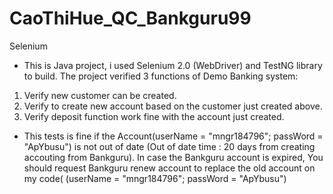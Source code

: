 # CaoThiHue_QC_Bankguru99
Selenium
- This is Java project, i used Selenium 2.0 (WebDriver) and TestNG library to build.
The project verified 3 functions of Demo Banking system:
1. Verify new customer can be created.
2. Verify to create new account based on the customer just created above.
3. Verify deposit function work fine with the account just created.

- This tests is fine if the Account(userName = "mngr184796"; passWord = "ApYbusu") is not out of date (Out of date time : 20 days from creating accouting from Bankguru).
In case the Bankguru account is expired, You should request Bankguru renew account  to replace the old account on my code( (userName = "mngr184796"; passWord = "ApYbusu")
